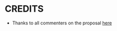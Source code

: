 # CREDITS

- Thanks to all commenters on the proposal [here](https://github.com/reactjs/reselect/issues/279)
